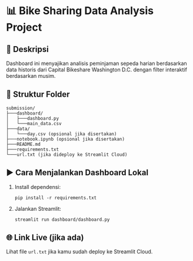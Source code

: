 # 📊 Bike Sharing Data Analysis Project

## 📝 Deskripsi
Dashboard ini menyajikan analisis peminjaman sepeda harian berdasarkan data historis dari Capital Bikeshare Washington D.C. dengan filter interaktif berdasarkan musim.

## 📁 Struktur Folder
```
submission/
├───dashboard/
│   ├───dashboard.py
│   └───main_data.csv
├───data/
│   └───day.csv (opsional jika disertakan)
├───notebook.ipynb (opsional jika disertakan)
├───README.md
├───requirements.txt
└───url.txt (jika dideploy ke Streamlit Cloud)
```

## ▶️ Cara Menjalankan Dashboard Lokal
1. Install dependensi:
   ```
   pip install -r requirements.txt
   ```
2. Jalankan Streamlit:
   ```
   streamlit run dashboard/dashboard.py
   ```

## 🌐 Link Live (jika ada)
Lihat file `url.txt` jika kamu sudah deploy ke Streamlit Cloud.
